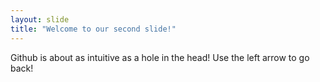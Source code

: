 ```yaml
---
layout: slide
title: "Welcome to our second slide!"
---
```

Github is about as intuitive as a hole in the head!
Use the left arrow to go back!
